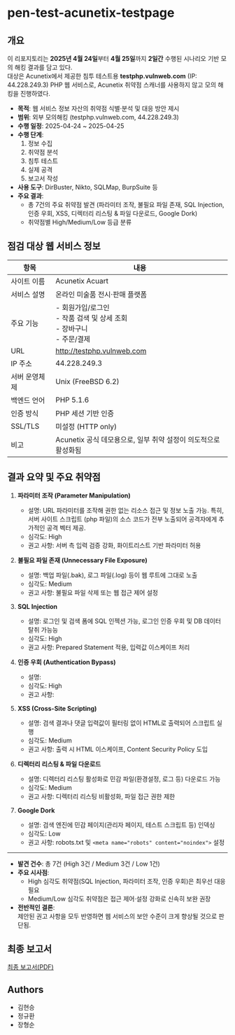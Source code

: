 # pen-test-acunetix-testpage

## 개요

이 리포지토리는 **2025년 4월 24일**부터 **4월 25일**까지 **2일간** 수행된 시나리오 기반 모의 해킹 결과를 담고 있다.</br>
대상은 Acunetix에서 제공한 침투 테스트용 **testphp.vulnweb.com** (IP: 44.228.249.3) PHP 웹 서비스로, Acunetix 취약점 스캐너를 사용하지 않고 모의 해킹을 진행하였다.

- **목적**: 웹 서비스 정보 자산의 취약점 식별·분석 및 대응 방안 제시
- **범위**: 외부 모의해킹 (testphp.vulnweb.com, 44.228.249.3)
- **수행 일정**: 2025-04-24 ~ 2025-04-25 
- **수행 단계**:  
  1. 정보 수집  
  2. 취약점 분석  
  3. 침투 테스트  
  4. 실제 공격  
  5. 보고서 작성 
- **사용 도구**: DirBuster, Nikto, SQLMap, BurpSuite 등
- **주요 결과**:  
  - 총 7건의 주요 취약점 발견 (파라미터 조작, 불필요 파일 존재, SQL Injection, 인증 우회, XSS, 디렉터리 리스팅 & 파일 다운로드, Google Dork)  
  - 취약점별 High/Medium/Low 등급 분류

## 점검 대상 웹 서비스 정보

| 항목             | 내용                                                         |
|------------------|--------------------------------------------------------------|
| 사이트 이름      | Acunetix  Acuart                                        |
| 서비스 설명      | 온라인 미술품 전시·판매 플랫폼                                |
| 주요 기능        | - 회원가입/로그인<br/>- 작품 검색 및 상세 조회<br/>- 장바구니<br/>- 주문/결제 |
| URL              | http://testphp.vulnweb.com                                    |
| IP 주소          | 44.228.249.3                                                 |
| 서버 운영체제    | Unix (FreeBSD 6.2)                                         |
| 백엔드 언어      | PHP 5.1.6                                           
| 인증 방식        | PHP 세션 기반 인증                                           
| SSL/TLS          | 미설정 (HTTP only)                                           |
| 비고             | Acunetix 공식 데모용으로, 일부 취약 설정이 의도적으로 활성화됨 |

## 결과 요약 및 주요 취약점

1. **파라미터 조작 (Parameter Manipulation)**  
   - 설명: URL 파라미터를 조작해 권한 없는 리소스 접근 및 정보 노출 가능. 특히, 서버 사이트 스크립트 (php 파일)의 소스 코드가 전부 노출되어 공격자에게 추가적인 공격 벡터 제공.
   - 심각도: High  
   - 권고 사항: 서버 측 입력 검증 강화, 화이트리스트 기반 파라미터 허용

2. **불필요 파일 존재 (Unnecessary File Exposure)**  
   - 설명: 백업 파일(.bak), 로그 파일(.log) 등이 웹 루트에 그대로 노출  
   - 심각도: Medium  
   - 권고 사항: 불필요 파일 삭제 또는 웹 접근 제어 설정

3. **SQL Injection**  
   - 설명: 로그인 및 검색 폼에 SQL 인젝션 가능, 로그인 인증 우회 및 DB 데이터 탈취 가능능
   - 심각도: High  
   - 권고 사항: Prepared Statement 적용, 입력값 이스케이프 처리

4. **인증 우회 (Authentication Bypass)**  
   - 설명:  
   - 심각도: High  
   - 권고 사항: 

5. **XSS (Cross-Site Scripting)**  
   - 설명: 검색 결과나 댓글 입력값이 필터링 없이 HTML로 출력되어 스크립트 실행  
   - 심각도: Medium  
   - 권고 사항: 출력 시 HTML 이스케이프, Content Security Policy 도입

6. **디렉터리 리스팅 & 파일 다운로드**  
   - 설명: 디렉터리 리스팅 활성화로 민감 파일(환경설정, 로그 등) 다운로드 가능  
   - 심각도: Medium  
   - 권고 사항: 디렉터리 리스팅 비활성화, 파일 접근 권한 제한

7. **Google Dork**  
   - 설명: 검색 엔진에 민감 페이지(관리자 페이지, 테스트 스크립트 등) 인덱싱  
   - 심각도: Low  
   - 권고 사항: robots.txt 및 `<meta name="robots" content="noindex">` 설정

--------

- **발견 건수**: 총 7건 (High 3건 / Medium 3건 / Low 1건)  
- **주요 시사점**:  
  - High 심각도 취약점(SQL Injection, 파라미터 조작, 인증 우회)은 최우선 대응 필요  
  - Medium/Low 심각도 취약점은 접근 제어·설정 강화로 신속히 보완 권장  
- **전반적인 결론**:  
  제안된 권고 사항을 모두 반영하면 웹 서비스의 보안 수준이 크게 향상될 것으로 판단됨.

## 최종 보고서

[최종 보고서(PDF)](./report/final_report.pdf)

## Authors

- 김현승
- 정규환
- 장형순